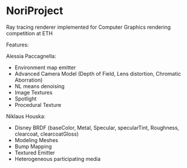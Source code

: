 # NoriProject
Ray tracing renderer implemented for Computer Graphics rendering competition at ETH 


Features:

Alessia Paccagnella:
- Environment map emitter
- Advanced Camera Model (Depth of Field, Lens distortion, Chromatic Aborration) 
- NL means denoising
- Image Textures
- Spotlight
- Procedural Texture

Niklaus Houska:
- Disney BRDF (baseColor, Metal, Specular, specularTint, Roughness, clearcoat, clearcoatGloss) 
- Modeling Meshes
- Bump Mapping
- Textured Emitter
- Heterogeneous participating media
